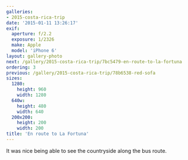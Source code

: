 ```yaml
---
galleries:
- 2015-costa-rica-trip
date: '2015-01-11 13:26:17'
exif:
  aperture: f/2.2
  exposure: 1/2326
  make: Apple
  model: 'iPhone 6'
layout: gallery-photo
next: /gallery/2015-costa-rica-trip/7bc5479-en-route-to-la-fortuna
ordering: 3
previous: /gallery/2015-costa-rica-trip/78b6538-red-sofa
sizes:
  1280:
    height: 960
    width: 1280
  640w:
    height: 480
    width: 640
  200x200:
    height: 200
    width: 200
title: 'En route to La Fortuna'
---
```


It was nice being able to see the countryside along the bus route.
